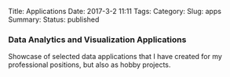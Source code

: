 Title: Applications
Date: 2017-3-2 11:11
Tags:
Category:
Slug: apps
Summary:
Status: published

### Data Analytics and Visualization Applications
Showcase of selected data applications that I have created for my professional positions, but also as hobby projects.
